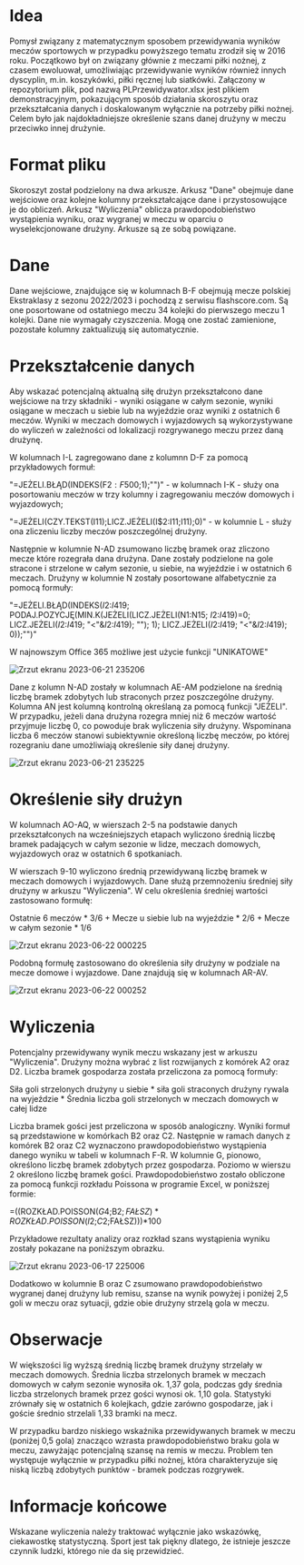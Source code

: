 # Idea
Pomysł związany z matematycznym sposobem przewidywania wyników meczów sportowych w przypadku powyższego tematu zrodził się w 2016 roku. 
Początkowo był on związany głównie z meczami piłki nożnej, z czasem ewoluował, umożliwiając przewidywanie wyników również innych dyscyplin, m.in. koszykówki, piłki ręcznej lub siatkówki.
Załączony w repozytorium plik, pod nazwą PLPrzewidywator.xlsx jest plikiem demonstracyjnym, pokazującym sposób działania skoroszytu oraz przekształcania danych i doskalowanym wyłącznie na potrzeby piłki nożnej.
Celem było jak najdokładniejsze określenie szans danej drużyny w meczu przeciwko innej drużynie.

# Format pliku
Skoroszyt został podzielony na dwa arkusze. Arkusz "Dane" obejmuje dane wejściowe oraz kolejne kolumny przekształcające dane i przystosowujące je do obliczeń. 
Arkusz "Wyliczenia" oblicza prawdopodobieństwo wystąpienia wyniku, oraz wygranej w meczu w oparciu o wyselekcjonowane drużyny. Arkusze są ze sobą powiązane.

# Dane
Dane wejściowe, znajdujące się w kolumnach B-F obejmują mecze polskiej Ekstraklasy z sezonu 2022/2023 i pochodzą z serwisu flashscore.com. 
Są one posortowane od ostatniego meczu 34 kolejki do pierwszego meczu 1 kolejki. Dane nie wymagały czyszczenia. Mogą one zostać zamienione, pozostałe kolumny zaktualizują się automatycznie.

# Przekształcenie danych

Aby wskazać potencjalną aktualną siłę drużyn przekształcono dane wejściowe na trzy składniki - wyniki osiągane w całym sezonie, wyniki osiągane w meczach u siebie lub na wyjeździe oraz wyniki z ostatnich 6 meczów.
Wyniki w meczach domowych i wyjazdowych są wykorzystywane do wyliczeń w zależności od lokalizacji rozgrywanego meczu przez daną drużynę.

W kolumnach I-L zagregowano dane z kolumnn D-F za pomocą przykładowych formuł:

"=JEŻELI.BŁĄD(INDEKS(F$2:F$500;1);"")" - w kolumnach I-K - służy ona posortowaniu meczów w trzy kolumny i zagregowaniu meczów domowych i wyjazdowych;

"=JEŻELI(CZY.TEKST(I11);LICZ.JEŻELI(I$2:I11;I11);0)" - w kolumnie L - służy ona zliczeniu liczby meczów poszczególnej drużyny.

Następnie w kolumnie N-AD zsumowano liczbę bramek oraz zliczono mecze które rozegrała dana drużyna. Dane zostały podzielone na gole stracone i strzelone w całym sezonie, u siebie, na wyjeździe i w ostatnich 6 meczach.
Drużyny w kolumnie N zostały posortowane alfabetycznie za pomocą formuły:

"=JEŻELI.BŁĄD(INDEKS($I$2:$I$419; PODAJ.POZYCJĘ(MIN.K(JEŻELI(LICZ.JEŻELI(N$1:$N15; $I$2:$I$419)=0; LICZ.JEŻELI($I$2:$I$419; "<"&$I$2:$I$419); ""); 1); LICZ.JEŻELI($I$2:$I$419; "<"&$I$2:$I$419); 0));"")"

W najnowszym Office 365 możliwe jest użycie funkcji "UNIKATOWE"

![Zrzut ekranu 2023-06-21 235206](https://github.com/PCzarnomysy/Portfolio/assets/136918183/7e5a489f-7c2d-4de9-b490-574301ab6579)

Dane z kolumn N-AD zostały w kolumnach AE-AM podzielone na średnią liczbę bramek zdobytych lub straconych przez poszczególne drużyny. 
Kolumna AN jest kolumną kontrolną określaną za pomocą funkcji "JEŻELI". W przypadku, jeżeli dana drużyna rozegra mniej niż 6 meczów wartość przyjmuje liczbę 0, co powoduje brak wyliczenia siły drużyny.
Wspominana liczba 6 meczów stanowi subiektywnie określoną liczbę meczów, po której rozegraniu dane umożliwiają określenie siły danej drużyny.

![Zrzut ekranu 2023-06-21 235225](https://github.com/PCzarnomysy/Portfolio/assets/136918183/1cb629cf-307a-492f-9173-8546be924a68)

# Określenie siły drużyn

W kolumnach AO-AQ, w wierszach 2-5 na podstawie danych przekształconych na wcześniejszych etapach wyliczono średnią liczbę bramek padających w całym sezonie w lidze, meczach domowych, wyjazdowych oraz w ostatnich 6 spotkaniach.

W wierszach 9-10 wyliczono średnią przewidywaną liczbę bramek w meczach domowych i wyjazdowych. Dane służą przemnożeniu średniej siły drużyny w arkuszu "Wyliczenia". 
W celu określenia średniej wartości zastosowano formułę:

Ostatnie 6 meczów * 3/6 +
Mecze u siebie lub na wyjeździe * 2/6 +
Mecze w całym sezonie * 1/6

![Zrzut ekranu 2023-06-22 000225](https://github.com/PCzarnomysy/Portfolio/assets/136918183/89cf5b81-fe45-4f33-9bf9-53f2b3a8a84e)

Podobną formułę zastosowano do określenia siły drużyny w podziale na mecze domowe i wyjazdowe. Dane znajdują się w kolumnach AR-AV.

![Zrzut ekranu 2023-06-22 000252](https://github.com/PCzarnomysy/Portfolio/assets/136918183/34a697ed-a2be-4253-b918-d1f87554ddf5)

# Wyliczenia

Potencjalny przewidywany wynik meczu wskazany jest w arkuszu "Wyliczenia". Drużyny można wybrać z list rozwijanych z komórek A2 oraz D2. 
Liczba bramek gospodarza została przeliczona za pomocą formuły:

Siła goli strzelonych drużyny u siebie * siła goli straconych drużyny rywala na wyjeździe * Średnia liczba goli strzelonych w meczach domowych w całej lidze

Liczba bramek gości jest przeliczona w sposób analogiczny. Wyniki formuł są przedstawione w komórkach B2 oraz C2.
Następnie w ramach danych z komórek B2 oraz C2 wyznaczono prawdopodobieństwo wystąpienia danego wyniku w tabeli w kolumnach F-R. W kolumnie G, pionowo, określono liczbę bramek zdobytych przez gospodarza.
Poziomo w wierszu 2 określono liczbę bramek gości. Prawdopodobieństwo zostało obliczone za pomocą funkcji rozkładu Poissona w programie Excel, w poniższej formie:

=((ROZKŁAD.POISSON($G4;$B$2;FAŁSZ)*ROZKŁAD.POISSON(I$2;$C$2;FAŁSZ)))*100

Przykładowe rezultaty analizy oraz rozkład szans wystąpienia wyniku zostały pokazane na poniższym obrazku.

![Zrzut ekranu 2023-06-17 225006](https://github.com/PCzarnomysy/Portfolio/assets/136918183/0fbeaf06-2806-40fa-b15f-b7f997679d7a)

Dodatkowo w kolumnie B oraz C zsumowano prawdopodobieństwo wygranej danej drużyny lub remisu, szanse na wynik powyżej i poniżej 2,5 goli w meczu oraz sytuacji, gdzie obie drużyny strzelą gola w meczu.

# Obserwacje

W większości lig wyższą średnią liczbę bramek drużyny strzelały w meczach domowych.
Średnia liczba strzelonych bramek w meczach domowych w całym sezonie wynosiła ok. 1,37 gola, podczas gdy średnia liczba strzelonych bramek przez gości wynosi ok. 1,10 gola. 
Statystyki zrównały się w ostatnich 6 kolejkach, gdzie zarówno gospodarze, jak i goście średnio strzelali 1,33 bramki na mecz.

W przypadku bardzo niskiego wskaźnika przewidywanych bramek w meczu (poniżej 0,5 gola) znacząco wzrasta prawdopodobieństwo braku gola w meczu, zawyżając potencjalną szansę na remis w meczu. Problem ten występuje wyłącznie w przypadku piłki nożnej, która charakteryzuje się niską liczbą zdobytych punktów - bramek podczas rozgrywek.

# Informacje końcowe
Wskazane wyliczenia należy traktować wyłącznie jako wskazówkę, ciekawostkę statystyczną. Sport jest tak piękny dlatego, że istnieje jeszcze czynnik ludzki, którego nie da się przewidzieć.

